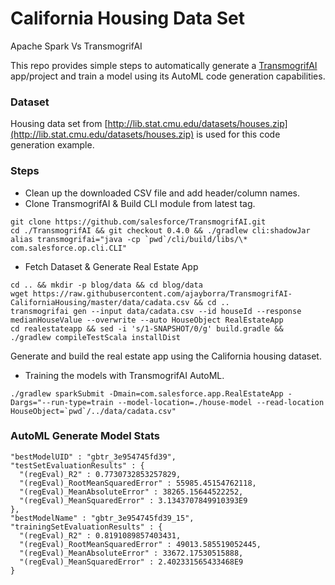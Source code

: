 # California Housing Data Set 
Apache Spark Vs TransmogrifAI 

This repo provides simple steps to automatically generate a [TransmogrifAI](https://github.com/salesforce/TransmogrifAI) app/project and train a model using its AutoML code generation capabilities.

### Dataset
Housing data set from [http://lib.stat.cmu.edu/datasets/houses.zip](http://lib.stat.cmu.edu/datasets/houses.zip) is used for this code generation example.

### Steps

- Clean up the downloaded CSV file and add header/column names.
- Clone TransmogrifAI & Build CLI module from latest tag.


```
git clone https://github.com/salesforce/TransmogrifAI.git
cd ./TransmogrifAI && git checkout 0.4.0 && ./gradlew cli:shadowJar
alias transmogrifai="java -cp `pwd`/cli/build/libs/\* com.salesforce.op.cli.CLI"
```

- Fetch Dataset & Generate Real Estate App
```
cd .. && mkdir -p blog/data && cd blog/data
wget https://raw.githubusercontent.com/ajayborra/TransmogrifAI-CaliforniaHousing/master/data/cadata.csv && cd ..
transmogrifai gen --input data/cadata.csv --id houseId --response medianHouseValue --overwrite --auto HouseObject RealEstateApp
cd realestateapp && sed -i 's/1-SNAPSHOT/0/g' build.gradle && ./gradlew compileTestScala installDist
```

Generate and build the real estate app using the California housing dataset.

- Training the models with TransmogrifAI AutoML.

```
./gradlew sparkSubmit -Dmain=com.salesforce.app.RealEstateApp -Dargs="--run-type=train --model-location=./house-model --read-location HouseObject=`pwd`/../data/cadata.csv"
```


### AutoML Generate Model Stats
```
"bestModelUID" : "gbtr_3e954745fd39",
"testSetEvaluationResults" : {
  "(regEval)_R2" : 0.7730732853257829,
  "(regEval)_RootMeanSquaredError" : 55985.45154762118,
  "(regEval)_MeanAbsoluteError" : 38265.15644522252,
  "(regEval)_MeanSquaredError" : 3.1343707849910393E9
},
"bestModelName" : "gbtr_3e954745fd39_15",
"trainingSetEvaluationResults" : {
  "(regEval)_R2" : 0.8191089857403431,
  "(regEval)_RootMeanSquaredError" : 49013.585519052445,
  "(regEval)_MeanAbsoluteError" : 33672.17530515888,
  "(regEval)_MeanSquaredError" : 2.402331565433468E9
}
```
